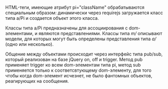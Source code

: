 HTML-теги, имеющие атрибут pi="className" обрабатываются
специальным образом: динамически через requirejs
загружается класс типа a/Pi и создается объект этого
класса.

Классы типа a/Pi предназначены для ассоциирования с
dom-элементами, и являются представлениями.
Классы типа *m/* описывают модели, для которых могут
быть определены представления типа *a/* (одно или
несколько).

Общение между объектами происходит через интерфейс
типа pub/sub, который реализован на базе jQuery on, off 
и trigger. Метод pub применяет trigger ко всем
dom-элементам типа pi, метод sub применяется только
к соответсвтующему dom-элементу, для того чтобы когда
dom-элемент исчезнет, не было фантомных объектов,
реагирующих на сообщения.